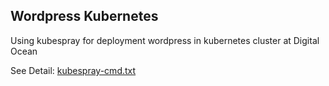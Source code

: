 ## Wordpress Kubernetes

Using kubespray for deployment wordpress in kubernetes cluster at Digital Ocean

See Detail:
[kubespray-cmd.txt](./kubespray-cmd.txt) 
